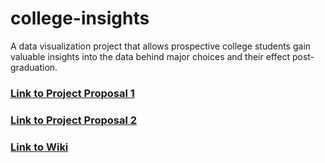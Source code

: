 # college-insights
A data visualization project that allows prospective college students gain valuable insights into the data behind major choices and their effect post-graduation.
### [Link to Project Proposal 1](https://github.com/fareedmabrouk/college-insights/wiki/Project-Proposal-1)
### [Link to Project Proposal 2](https://github.com/fareedmabrouk/college-insights/wiki/Project-Proposal-2)
### [Link to Wiki](https://github.com/fareedmabrouk/college-insights/wiki)
